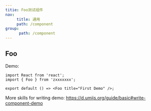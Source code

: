 ```yaml
---
titie: Foo测试组件
nav:
     title: 通用
     path: /component
group:
      path: /component
---
```



## Foo

Demo:



```tsx
import React from 'react';
import { Foo } from 'zxxxxxxx';

export default () => <Foo title="First Demo" />;
```

More skills for writing demo: https://d.umijs.org/guide/basic#write-component-demo
